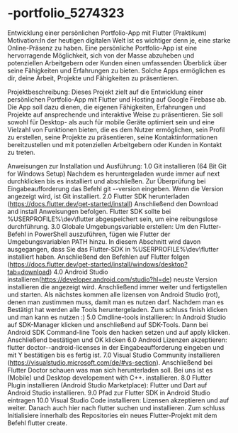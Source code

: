 # -portfolio_5274323
Entwicklung einer persönlichen Portfolio-App mit Flutter (Praktikum)
Motivation:In der heutigen digitalen Welt ist es wichtiger denn je, eine starke Online-Präsenz zu haben. Eine persönliche Portfolio-App ist eine hervorragende Möglichkeit, sich von der Masse abzuheben und potenziellen Arbeitgebern oder Kunden einen umfassenden Überblick über seine Fähigkeiten und Erfahrungen zu bieten. Solche Apps ermöglichen es dir, deine Arbeit, Projekte und Fähigkeiten zu präsentieren.

Projektbeschreibung: Dieses Projekt zielt auf die Entwicklung einer persönlichen Portfolio-App mit Flutter und Hosting auf Google Firebase ab. Die App soll dazu dienen, die eigenen Fähigkeiten, Erfahrungen und Projekte auf ansprechende und interaktive Weise zu präsentieren. Sie soll sowohl für Desktop- als auch für mobile Geräte optimiert sein und eine Vielzahl von Funktionen bieten, die es dem Nutzer ermöglichen, sein Profil zu erstellen, seine Projekte zu präsentieren, seine Kontaktinformationen bereitzustellen und mit potenziellen Arbeitgebern oder Kunden in Kontakt zu treten.

Anweisungen zur Installation und Ausführung: 
1.0 Git installieren (64 Bit Git for Windows Setup) Nachdem es heruntergeladen wurde immer auf next durchklicken bis es installiert und abschließen. Zur Überprüfung bei Eingabeaufforderung das Befehl git --version eingeben. Wenn die Version angezeigt wird, ist Git installiert.
2.0 Flutter SDK herunterladen (https://docs.flutter.dev/get-started/install) Anschließend den Download and install Anweisungen befolgen. Flutter SDK sollte bei %USERPROFILE%\dev\flutter abgespeichert sein, um eine reibungslose durchführung.
3.0 Globale Umgebungsvariable erstellen: Um den Flutter-Befehl in PowerShell auszuführen, fügen wie Flutter der Umgebungsvariablen PATH hinzu. In diesem Abschnitt wird davon ausgegangen, dass Sie das Flutter-SDK in %USERPROFILE%\dev\flutter installiert haben. Anschließend den Befehlen auf Flutter folgen (https://docs.flutter.dev/get-started/install/windows/desktop?tab=download)
4.0 Android Studio installieren(https://developer.android.com/studio?hl=de) neuste Version installieren die angezeigt wird. Anschließend immer weiter und fertigstellen und starten. Als nächstes kommen alle lizensen von Android Studio (rot), denen man zustimmen muss, damit man es nutzen darf. Nachdem man es Bestätigt hat werden alle Tools heruntergeladen. Zum schluss finish klicken und man kann es nutzen :)
5.0 Cmdline-tools installieren: In Android Studio auf SDK-Manager klicken und anschließend auf SDK-Tools. Dann bei Android SDK Command-line Tools den hacken setzen und auf apply klicken. Anschließend bestätigen und OK klicken
6.0 Android Lizenzen akzeptieren: flutter doctor--android-licenses in der Eingabeaufforderung eingeben und mit Y bestätigen bis es fertig ist.
7.0 Visual Studio Community installieren (https://visualstudio.microsoft.com/de/#vs-section). Anschließend bei Flutter Doctor schauen was man sich herunterladen soll. Bei uns ist es (Mobile) und Desktop developement with C++. installieren.
8.0 Flutter Plugin installieren (Android Studio Marketplace): Flutter und Dart auf Android Studio installieren.
9.0 Pfad zur Flutter SDK in Android Studio eintragen
10.0 Visual Studio Code installieren: Lizensen akzeptieren und auf weiter. Danach auch hier nach flutter suchen und installieren. Zum schluss  Initialisiere innerhalb des Repositories ein neues Flutter-Projekt mit dem Befehl flutter create.
